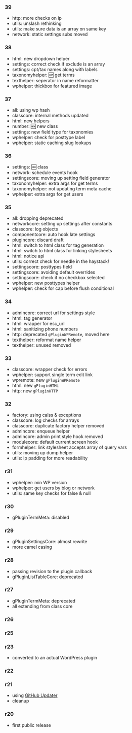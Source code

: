 ### 39
* http: more checks on ip
* utils: unslash rethinking
* utils: make sure data is an array on same key
* network: static settings subs moved

### 38
* html: new dropdown helper
* settings: correct check if exclude is an array
* settings: cpt/tax names along with labels
* taxonomyhelper: :up: get terms
* texthelper: seperator in name reformatter
* wphelper: thickbox for featured image

### 37
* all: using wp hash
* classcore: internal methods updated
* html: new helpers
* number: :new: new class
* settings: new field type for taxonomies
* wphelper: check for posttype label
* wphelper: static caching slug lookups

### 36
* settings: :new: class
* network: schedule events hook
* settingscore: moving up setting field generator
* taxonomyhelper: extra args for get terms
* taxonomyhelper: not updating term meta cache
* wphelper: extra args for get users

### 35
* all: dropping deprecated
* networkcore: setting up settings after constants
* classcore: log objects
* componentcore: auto hook late settings
* plugincore: discard draft
* html: switch to html class for tag generation
* html: switch to html class for linking stylesheets
* html: notice api
* utils: correct check for needle in the haystack!
* settingscore: posttypes field
* settingscore: avoiding default overrides
* settingscore: check if no checkbox selected
* wphelper: new posttypes helper
* wphelper: check for cap before flush conditional

### 34
* admincore: correct url for settings style
* html: tag generator
* html: wrapper for esc_url
* html: sanitizing phone numbers
* http: deprecated `gPluginWPRemote`, moved here
* texthelper: reformat name helper
* texthelper: unused removed

### 33
* classcore: wrapper check for errors
* wphelper: support single term edit link
* wpremote: new `gPluginWPRemote`
* html: new `gPluginHTML`
* http: new `gPluginHTTP`

### 32
* factory: using calss & exceptions
* classcore: log checks for arrays
* classcore: duplicate factory helper removed
* admincore: enqueue helper
* admincore: admin print style hook removed
* modulecore: default current screen hook
* formhelper: link stylesheet accepts array of query vars
* utils: moving up dump helper
* utils: ip padding for more readability

### r31
* wphelper: min WP version
* wphelper: get users by blog or network
* utils: same key checks for false & null

### r30
* gPluginTermMeta: disabled

### r29
* gPluginSettingsCore: almost rewrite
* more camel casing

### r28
* passing revision to the plugin callback
* gPluginListTableCore: deprecated

### r27
* gPluginTermMeta: deprecated
* all extending from class core

### r26

### r25

### r23
* converted to an actual WordPress plugin

### r22

### r21
* using [GitHub Updater](https://github.com/afragen/github-updater)
* cleanup

### r20
* first public release
